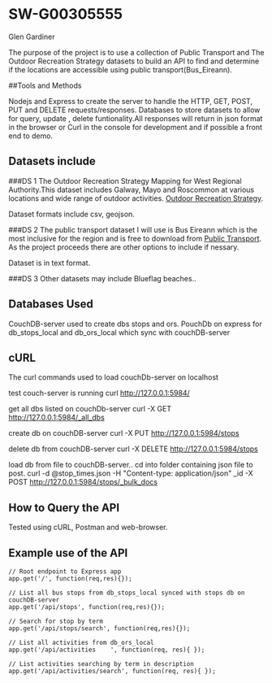 

# SW-G00305555


Glen Gardiner 

The purpose of the project is to use a collection of Public Transport and The Outdoor Recreation Strategy datasets to build an API to find and determine if the locations are accessible using public transport(Bus_Eireann).

##Tools and Methods

Nodejs and Express to create the server to handle the HTTP, GET, POST, PUT and DELETE requests/responses.
Databases to store datasets to allow for query, update , delete funtionality.All responses will return in json format in the browser or Curl in the console for development and if possible a front end to demo. 




## Datasets include

###DS 1
The Outdoor Recreation Strategy Mapping for West Regional Authority.This dataset includes Galway, Mayo and Roscommon at various locations and wide range of outdoor activities. 
[Outdoor Recreation Strategy](https://data.gov.ie/dataset/outdoor-recreation-strategy).

Dataset formats include csv, geojson.


###DS 2
The public transport dataset I will use is Bus Eireann which is the most inclusive for the region and is free to download from [Public Transport](http://www.transportforireland.ie/transitData/PT_Data.html). As the project proceeds there are other options to include if nessary.

Dataset is in text format.

###DS 3
Other datasets may include Blueflag beaches..

## Databases Used

CouchDB-server used to create dbs stops and ors.
PouchDb on express for db_stops_local and db_ors_local which sync with couchDB-server




## cURL

The curl commands used to load couchDb-server on localhost

test couch-server is running
curl http://127.0.0.1:5984/

get all dbs listed on couchDb-server
curl -X GET http://127.0.0.1:5984/_all_dbs

create db on couchDB-server
curl -X PUT http://127.0.0.1:5984/stops

delete db from couchDB-server
curl -X DELETE http://127.0.0.1:5984/stops

load db from file to couchDB-server.. cd into folder containing json file to post.
curl -d @stop_times.json -H "Content-type: application/json" _id -X POST http://127.0.0.1:5984/stops/_bulk_docs



## How to Query the API

Tested using cURL, Postman and web-browser.



## Example use of the API

```
// Root endpoint to Express app
app.get('/', function(req,res){});

```

```
// List all bus stops from db_stops_local synced with stops db on couchDB-server
app.get('/api/stops', function(req,res){});

```

```
// Search for stop by term
app.get('/api/stops/search', function(req,res){});

```

```
// List all activities from db_ors_local
app.get('/api/activities	', function(req, res){ });

```

```
// List activities searching by term in description
app.get('/api/activities/search', function(req, res){ });

```



